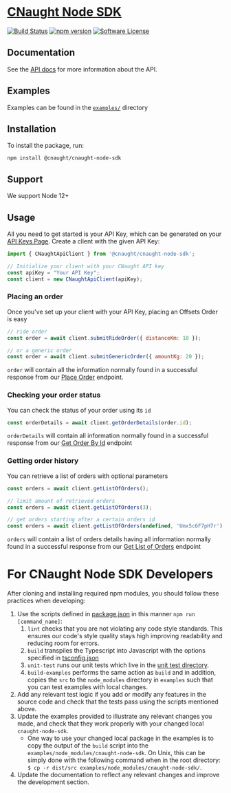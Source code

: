 # [CNaught Node SDK](https://docs.cnaught.com/sdk/node/) 

[![Build Status](https://github.com/CNaught-Inc/cnaught-node-sdk/actions/workflows/build_test.yml/badge.svg?branch=main)](https://github.com/CNaught-Inc/cnaught-node-sdk/actions/workflows/build_test.yml)
[![npm version](https://badge.fury.io/js/%40cnaught%2Fcnaught-node-sdk@2x.svg)](https://www.npmjs.com/package/@cnaught/cnaught-node-sdk)
[![Software License](https://img.shields.io/badge/license-MIT-lightgrey.svg)](https://github.com/cnaught-inc/cnaught-node-sdk/blob/main/LICENSE)

## Documentation

See the [API docs](https://docs.cnaught.com) for more information about the API.

## Examples

Examples can be found in the [`examples/`](https://github.com/cnaught-inc/cnaught-node-sdk/tree/develop/examples) directory

## Installation

To install the package, run:

    npm install @cnaught/cnaught-node-sdk 

## Support

We support Node 12+

## Usage

All you need to get started is your API Key, which can be generated on
your [API Keys Page](https://app.cnaught.com/apikeys). Create a client with the
given API Key:

```javascript
import { CNaughtApiClient } from '@cnaught/cnaught-node-sdk';

// Initialize your client with your CNaught API key
const apiKey = "Your API Key";
const client = new CNaughtApiClient(apiKey);
```

### Placing an order

Once you've set up your client with your API Key, placing an Offsets Order is easy

```javascript
// ride order
const order = await client.submitRideOrder({ distanceKm: 10 });

// or a generic order
const order = await client.submitGenericOrder({ amountKg: 20 });
```

`order` will contain all the information normally found in a successful response from our
[Place Order](https://docs.cnaught.com/api/reference/#operation/SubmitOrder) endpoint.

### Checking your order status

You can check the status of your order using its `id`

```javascript
const orderDetails = await client.getOrderDetails(order.id);
```

`orderDetails` will contain all information normally found in a successful response from
our [Get Order By Id](https://docs.cnaught.com/api/reference/#operation/GetOrderById) endpoint

### Getting order history

You can retrieve a list of orders with optional parameters

```javascript
const orders = await client.getListOfOrders();

// limit amount of retrieved orders
const orders = await client.getListOfOrders(3);

// get orders starting after a certain orders id
const orders = await client.getListOfOrders(undefined, 'Umx5c6F7pH7r');
```

`orders` will contain a list of orders details having all information normally found in a successful response
from our [Get List of Orders](https://docs.cnaught.com/api/reference/#operation/GetListOfOrder) endpoint

# For CNaught Node SDK Developers

After cloning and installing required npm modules, you should follow these practices when developing:

1. Use the scripts defined in [package.json](https://github.com/cnaught-inc/cnaught-node-sdk/tree/develop/package.json) in this manner `npm run [command_name]`:
    1. `lint` checks that you are not violating any code style standards. This ensures our code's style quality stays high improving readability and reducing room for errors.
    2. `build` transpiles the Typescript into Javascript with the options specified in [tsconfig.json](https://github.com/cnaught-inc/cnaught-node-sdk/tree/develop/tsconfig.json)
    3. `unit-test` runs our unit tests which live in the [unit test directory](https://github.com/cnaught-inc/cnaught-node-sdk/tree/develop/test/unit).
    4. `build-examples` performs the same action as `build` and in addition, copies the `src` to the `node_modules` directory in `examples` such that you can test examples with local changes.
2. Add any relevant test logic if you add or modify any features in the source code and check that the tests pass using the scripts mentioned above.
3. Update the examples provided to illustrate any relevant changes you made, and check that they work properly with your changed local `cnaught-node-sdk`.
    * One way to use your changed local package in the examples is to copy the output of the `build` script into the `examples/node_modules/cnaught-node-sdk`. On Unix, this can be simply done with the following command when in the root directory: `$ cp -r dist/src examples/node_modules/cnaught-node-sdk/`.
4. Update the documentation to reflect any relevant changes and improve the development section.
